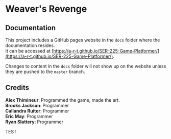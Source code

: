 # Weaver's Revenge

## Documentation
This project includes a GitHub pages website in the `docs` folder where the documentation resides.<br>
It can be accessed at [https://a-r-t.github.io/SER-225-Game-Platformer/](https://a-r-t.github.io/SER-225-Game-Platformer/).

Changes to content in the `docs` folder will not show up on the website unless they are pushed to the `master` branch.

## Credits
**Alex Thimineur**: Programmed the game, made the art.<br>
**Brooks Jackson**: Programmer<br>
**Callandra Ruiter**: Programmer<br>
**Eric May**: Programmer<br>
**Ryan Slattery**: Programmer<br>

TEST
